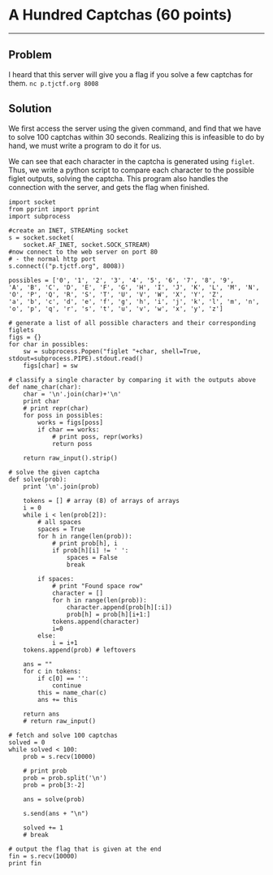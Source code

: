 # A Hundred Captchas (60 points)

---


## Problem
I heard that this server will give you a flag if you solve a few captchas for them. 
`nc p.tjctf.org 8008`

## Solution
We first access the server using the given command, and find that we have to solve 100 captchas within 30 seconds. Realizing this is infeasible to do by hand, we must write a program to do it for us. 

We can see that each character in the captcha is generated using `figlet`. Thus, we write a python script to compare each character to the possible figlet outputs, solving the captcha. This program also handles the connection with the server, and gets the flag when finished. 

```
import socket
from pprint import pprint
import subprocess

#create an INET, STREAMing socket
s = socket.socket(
    socket.AF_INET, socket.SOCK_STREAM)
#now connect to the web server on port 80
# - the normal http port
s.connect(("p.tjctf.org", 8008))

possibles = ['0', '1', '2', '3', '4', '5', '6', '7', '8', '9', 
'A', 'B', 'C', 'D', 'E', 'F', 'G', 'H', 'I', 'J', 'K', 'L', 'M', 'N', 'O', 'P', 'Q', 'R', 'S', 'T', 'U', 'V', 'W', 'X', 'Y', 'Z', 
'a', 'b', 'c', 'd', 'e', 'f', 'g', 'h', 'i', 'j', 'k', 'l', 'm', 'n', 'o', 'p', 'q', 'r', 's', 't', 'u', 'v', 'w', 'x', 'y', 'z']

# generate a list of all possible characters and their corresponding figlets
figs = {}
for char in possibles:
    sw = subprocess.Popen("figlet "+char, shell=True, stdout=subprocess.PIPE).stdout.read()
    figs[char] = sw

# classify a single character by comparing it with the outputs above
def name_char(char):
    char = '\n'.join(char)+'\n'
    print char
    # print repr(char)
    for poss in possibles:
        works = figs[poss]
        if char == works:
            # print poss, repr(works)
            return poss
        
    return raw_input().strip()

# solve the given captcha
def solve(prob):
    print '\n'.join(prob)
    
    tokens = [] # array (8) of arrays of arrays
    i = 0
    while i < len(prob[2]):
        # all spaces
        spaces = True
        for h in range(len(prob)):
            # print prob[h], i
            if prob[h][i] != ' ':
                spaces = False
                break
        
        if spaces:
            # print "Found space row"
            character = []
            for h in range(len(prob)):
                character.append(prob[h][:i])
                prob[h] = prob[h][i+1:]
            tokens.append(character)
            i=0
        else:
            i = i+1
    tokens.append(prob) # leftovers
    
    ans = ""
    for c in tokens:
        if c[0] == '':
            continue
        this = name_char(c)
        ans += this
    
    return ans
    # return raw_input()

# fetch and solve 100 captchas
solved = 0
while solved < 100:
    prob = s.recv(10000)
    
    # print prob
    prob = prob.split('\n')
    prob = prob[3:-2]
    
    ans = solve(prob)
    
    s.send(ans + "\n")
    
    solved += 1
    # break
    
# output the flag that is given at the end
fin = s.recv(10000)
print fin
```
